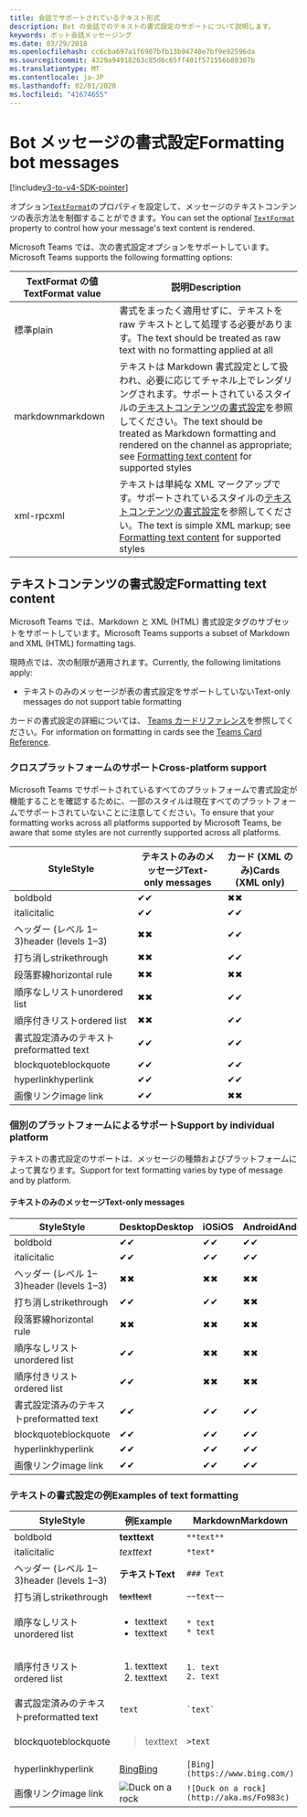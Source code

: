 ```yaml
---
title: 会話でサポートされているテキスト形式
description: Bot の会話でのテキストの書式設定のサポートについて説明します。
keywords: ボット会話メッセージング
ms.date: 03/29/2018
ms.openlocfilehash: cc6cba697a1f6907bfb13b94740e7bf9e92596da
ms.sourcegitcommit: 4329a94918263c85d6c65ff401f571556b80307b
ms.translationtype: MT
ms.contentlocale: ja-JP
ms.lasthandoff: 02/01/2020
ms.locfileid: "41674655"
---
```

# <a name="formatting-bot-messages"></a><span data-ttu-id="d131e-104">Bot メッセージの書式設定</span><span class="sxs-lookup"><span data-stu-id="d131e-104">Formatting bot messages</span></span>

[!include[v3-to-v4-SDK-pointer](~/includes/v3-to-v4-pointer-bots.md)]

<span data-ttu-id="d131e-105">オプション[`TextFormat`](https://docs.microsoft.com/bot-framework/dotnet/bot-builder-dotnet-create-messages#customizing-a-message)のプロパティを設定して、メッセージのテキストコンテンツの表示方法を制御することができます。</span><span class="sxs-lookup"><span data-stu-id="d131e-105">You can set the optional [`TextFormat`](https://docs.microsoft.com/bot-framework/dotnet/bot-builder-dotnet-create-messages#customizing-a-message) property to control how your message's text content is rendered.</span></span>

<span data-ttu-id="d131e-106">Microsoft Teams では、次の書式設定オプションをサポートしています。</span><span class="sxs-lookup"><span data-stu-id="d131e-106">Microsoft Teams supports the following formatting options:</span></span>

| <span data-ttu-id="d131e-107">TextFormat の値</span><span class="sxs-lookup"><span data-stu-id="d131e-107">TextFormat value</span></span> | <span data-ttu-id="d131e-108">説明</span><span class="sxs-lookup"><span data-stu-id="d131e-108">Description</span></span> |
| --- | --- |
| <span data-ttu-id="d131e-109">標準</span><span class="sxs-lookup"><span data-stu-id="d131e-109">plain</span></span> | <span data-ttu-id="d131e-110">書式をまったく適用せずに、テキストを raw テキストとして処理する必要があります。</span><span class="sxs-lookup"><span data-stu-id="d131e-110">The text should be treated as raw text with no formatting applied at all</span></span> |
| <span data-ttu-id="d131e-111">markdown</span><span class="sxs-lookup"><span data-stu-id="d131e-111">markdown</span></span> | <span data-ttu-id="d131e-112">テキストは Markdown 書式設定として扱われ、必要に応じてチャネル上でレンダリングされます。サポートされているスタイルの[テキストコンテンツの書式設定](#formatting-text-content)を参照してください。</span><span class="sxs-lookup"><span data-stu-id="d131e-112">The text should be treated as Markdown formatting and rendered on the channel as appropriate; see [Formatting text content](#formatting-text-content) for supported styles</span></span> |
| <span data-ttu-id="d131e-113">xml-rpc</span><span class="sxs-lookup"><span data-stu-id="d131e-113">xml</span></span> | <span data-ttu-id="d131e-114">テキストは単純な XML マークアップです。サポートされているスタイルの[テキストコンテンツの書式設定](#formatting-text-content)を参照してください。</span><span class="sxs-lookup"><span data-stu-id="d131e-114">The text is simple XML markup; see [Formatting text content](#formatting-text-content) for supported styles</span></span> |

## <a name="formatting-text-content"></a><span data-ttu-id="d131e-115">テキストコンテンツの書式設定</span><span class="sxs-lookup"><span data-stu-id="d131e-115">Formatting text content</span></span>

<span data-ttu-id="d131e-116">Microsoft Teams では、Markdown と XML (HTML) 書式設定タグのサブセットをサポートしています。</span><span class="sxs-lookup"><span data-stu-id="d131e-116">Microsoft Teams supports a subset of Markdown and XML (HTML) formatting tags.</span></span>

<span data-ttu-id="d131e-117">現時点では、次の制限が適用されます。</span><span class="sxs-lookup"><span data-stu-id="d131e-117">Currently, the following limitations apply:</span></span>

* <span data-ttu-id="d131e-118">テキストのみのメッセージが表の書式設定をサポートしていない</span><span class="sxs-lookup"><span data-stu-id="d131e-118">Text-only messages do not support table formatting</span></span>

<span data-ttu-id="d131e-119">カードの書式設定の詳細については、 [Teams カードリファレンス](~/task-modules-and-cards/cards/cards-reference.md)を参照してください。</span><span class="sxs-lookup"><span data-stu-id="d131e-119">For information on formatting in cards see the [Teams Card Reference](~/task-modules-and-cards/cards/cards-reference.md).</span></span>

### <a name="cross-platform-support"></a><span data-ttu-id="d131e-120">クロスプラットフォームのサポート</span><span class="sxs-lookup"><span data-stu-id="d131e-120">Cross-platform support</span></span>

<span data-ttu-id="d131e-121">Microsoft Teams でサポートされているすべてのプラットフォームで書式設定が機能することを確認するために、一部のスタイルは現在すべてのプラットフォームでサポートされていないことに注意してください。</span><span class="sxs-lookup"><span data-stu-id="d131e-121">To ensure that your formatting works across all platforms supported by Microsoft Teams, be aware that some styles are not currently supported across all platforms.</span></span>

| <span data-ttu-id="d131e-122">Style</span><span class="sxs-lookup"><span data-stu-id="d131e-122">Style</span></span>                     | <span data-ttu-id="d131e-123">テキストのみのメッセージ</span><span class="sxs-lookup"><span data-stu-id="d131e-123">Text-only messages</span></span> | <span data-ttu-id="d131e-124">カード (XML のみ)</span><span class="sxs-lookup"><span data-stu-id="d131e-124">Cards (XML only)</span></span> |
|---------------------------|--------------------|------------------|
| <span data-ttu-id="d131e-125">bold</span><span class="sxs-lookup"><span data-stu-id="d131e-125">bold</span></span>                      | <span data-ttu-id="d131e-126">✔</span><span class="sxs-lookup"><span data-stu-id="d131e-126">✔</span></span>                  | <span data-ttu-id="d131e-127">✖</span><span class="sxs-lookup"><span data-stu-id="d131e-127">✖</span></span>                |
| <span data-ttu-id="d131e-128">italic</span><span class="sxs-lookup"><span data-stu-id="d131e-128">italic</span></span>                    | <span data-ttu-id="d131e-129">✔</span><span class="sxs-lookup"><span data-stu-id="d131e-129">✔</span></span>                  | <span data-ttu-id="d131e-130">✔</span><span class="sxs-lookup"><span data-stu-id="d131e-130">✔</span></span>                |
| <span data-ttu-id="d131e-131">ヘッダー (レベル 1&ndash;3)</span><span class="sxs-lookup"><span data-stu-id="d131e-131">header (levels 1&ndash;3)</span></span> | <span data-ttu-id="d131e-132">✖</span><span class="sxs-lookup"><span data-stu-id="d131e-132">✖</span></span>                  | <span data-ttu-id="d131e-133">✔</span><span class="sxs-lookup"><span data-stu-id="d131e-133">✔</span></span>                |
| <span data-ttu-id="d131e-134">打ち消し</span><span class="sxs-lookup"><span data-stu-id="d131e-134">strikethrough</span></span>             | <span data-ttu-id="d131e-135">✖</span><span class="sxs-lookup"><span data-stu-id="d131e-135">✖</span></span>                  | <span data-ttu-id="d131e-136">✔</span><span class="sxs-lookup"><span data-stu-id="d131e-136">✔</span></span>                |
| <span data-ttu-id="d131e-137">段落罫線</span><span class="sxs-lookup"><span data-stu-id="d131e-137">horizontal rule</span></span>           | <span data-ttu-id="d131e-138">✖</span><span class="sxs-lookup"><span data-stu-id="d131e-138">✖</span></span>                  | <span data-ttu-id="d131e-139">✖</span><span class="sxs-lookup"><span data-stu-id="d131e-139">✖</span></span>                |
| <span data-ttu-id="d131e-140">順序なしリスト</span><span class="sxs-lookup"><span data-stu-id="d131e-140">unordered list</span></span>            | <span data-ttu-id="d131e-141">✖</span><span class="sxs-lookup"><span data-stu-id="d131e-141">✖</span></span>                  | <span data-ttu-id="d131e-142">✔</span><span class="sxs-lookup"><span data-stu-id="d131e-142">✔</span></span>                |
| <span data-ttu-id="d131e-143">順序付きリスト</span><span class="sxs-lookup"><span data-stu-id="d131e-143">ordered list</span></span>              | <span data-ttu-id="d131e-144">✖</span><span class="sxs-lookup"><span data-stu-id="d131e-144">✖</span></span>                  | <span data-ttu-id="d131e-145">✔</span><span class="sxs-lookup"><span data-stu-id="d131e-145">✔</span></span>                |
| <span data-ttu-id="d131e-146">書式設定済みのテキスト</span><span class="sxs-lookup"><span data-stu-id="d131e-146">preformatted text</span></span>         | <span data-ttu-id="d131e-147">✔</span><span class="sxs-lookup"><span data-stu-id="d131e-147">✔</span></span>                  | <span data-ttu-id="d131e-148">✔</span><span class="sxs-lookup"><span data-stu-id="d131e-148">✔</span></span>                |
| <span data-ttu-id="d131e-149">blockquote</span><span class="sxs-lookup"><span data-stu-id="d131e-149">blockquote</span></span>                | <span data-ttu-id="d131e-150">✔</span><span class="sxs-lookup"><span data-stu-id="d131e-150">✔</span></span>                  | <span data-ttu-id="d131e-151">✔</span><span class="sxs-lookup"><span data-stu-id="d131e-151">✔</span></span>                |
| <span data-ttu-id="d131e-152">hyperlink</span><span class="sxs-lookup"><span data-stu-id="d131e-152">hyperlink</span></span>                 | <span data-ttu-id="d131e-153">✔</span><span class="sxs-lookup"><span data-stu-id="d131e-153">✔</span></span>                  | <span data-ttu-id="d131e-154">✔</span><span class="sxs-lookup"><span data-stu-id="d131e-154">✔</span></span>                |
| <span data-ttu-id="d131e-155">画像リンク</span><span class="sxs-lookup"><span data-stu-id="d131e-155">image link</span></span>                | <span data-ttu-id="d131e-156">✔</span><span class="sxs-lookup"><span data-stu-id="d131e-156">✔</span></span>                  | <span data-ttu-id="d131e-157">✖</span><span class="sxs-lookup"><span data-stu-id="d131e-157">✖</span></span>                |

### <a name="support-by-individual-platform"></a><span data-ttu-id="d131e-158">個別のプラットフォームによるサポート</span><span class="sxs-lookup"><span data-stu-id="d131e-158">Support by individual platform</span></span>

<span data-ttu-id="d131e-159">テキストの書式設定のサポートは、メッセージの種類およびプラットフォームによって異なります。</span><span class="sxs-lookup"><span data-stu-id="d131e-159">Support for text formatting varies by type of message and by platform.</span></span>

#### <a name="text-only-messages"></a><span data-ttu-id="d131e-160">テキストのみのメッセージ</span><span class="sxs-lookup"><span data-stu-id="d131e-160">Text-only messages</span></span>

| <span data-ttu-id="d131e-161">Style</span><span class="sxs-lookup"><span data-stu-id="d131e-161">Style</span></span>                     | <span data-ttu-id="d131e-162">Desktop</span><span class="sxs-lookup"><span data-stu-id="d131e-162">Desktop</span></span> | <span data-ttu-id="d131e-163">iOS</span><span class="sxs-lookup"><span data-stu-id="d131e-163">iOS</span></span> | <span data-ttu-id="d131e-164">Android</span><span class="sxs-lookup"><span data-stu-id="d131e-164">Android</span></span> |
|---------------------------|---------|-----|---------|
| <span data-ttu-id="d131e-165">bold</span><span class="sxs-lookup"><span data-stu-id="d131e-165">bold</span></span>                      | <span data-ttu-id="d131e-166">✔</span><span class="sxs-lookup"><span data-stu-id="d131e-166">✔</span></span>       | <span data-ttu-id="d131e-167">✔</span><span class="sxs-lookup"><span data-stu-id="d131e-167">✔</span></span>   | <span data-ttu-id="d131e-168">✔</span><span class="sxs-lookup"><span data-stu-id="d131e-168">✔</span></span>       |
| <span data-ttu-id="d131e-169">italic</span><span class="sxs-lookup"><span data-stu-id="d131e-169">italic</span></span>                    | <span data-ttu-id="d131e-170">✔</span><span class="sxs-lookup"><span data-stu-id="d131e-170">✔</span></span>       | <span data-ttu-id="d131e-171">✔</span><span class="sxs-lookup"><span data-stu-id="d131e-171">✔</span></span>   | <span data-ttu-id="d131e-172">✔</span><span class="sxs-lookup"><span data-stu-id="d131e-172">✔</span></span>       |
| <span data-ttu-id="d131e-173">ヘッダー (レベル 1&ndash;3)</span><span class="sxs-lookup"><span data-stu-id="d131e-173">header (levels 1&ndash;3)</span></span> | <span data-ttu-id="d131e-174">✖</span><span class="sxs-lookup"><span data-stu-id="d131e-174">✖</span></span>       | <span data-ttu-id="d131e-175">✖</span><span class="sxs-lookup"><span data-stu-id="d131e-175">✖</span></span>   | <span data-ttu-id="d131e-176">✖</span><span class="sxs-lookup"><span data-stu-id="d131e-176">✖</span></span>       |
| <span data-ttu-id="d131e-177">打ち消し</span><span class="sxs-lookup"><span data-stu-id="d131e-177">strikethrough</span></span>             | <span data-ttu-id="d131e-178">✔</span><span class="sxs-lookup"><span data-stu-id="d131e-178">✔</span></span>       | <span data-ttu-id="d131e-179">✔</span><span class="sxs-lookup"><span data-stu-id="d131e-179">✔</span></span>   | <span data-ttu-id="d131e-180">✖</span><span class="sxs-lookup"><span data-stu-id="d131e-180">✖</span></span>       |
| <span data-ttu-id="d131e-181">段落罫線</span><span class="sxs-lookup"><span data-stu-id="d131e-181">horizontal rule</span></span>           | <span data-ttu-id="d131e-182">✖</span><span class="sxs-lookup"><span data-stu-id="d131e-182">✖</span></span>       | <span data-ttu-id="d131e-183">✖</span><span class="sxs-lookup"><span data-stu-id="d131e-183">✖</span></span>   | <span data-ttu-id="d131e-184">✖</span><span class="sxs-lookup"><span data-stu-id="d131e-184">✖</span></span>       |
| <span data-ttu-id="d131e-185">順序なしリスト</span><span class="sxs-lookup"><span data-stu-id="d131e-185">unordered list</span></span>            | <span data-ttu-id="d131e-186">✔</span><span class="sxs-lookup"><span data-stu-id="d131e-186">✔</span></span>       | <span data-ttu-id="d131e-187">✖</span><span class="sxs-lookup"><span data-stu-id="d131e-187">✖</span></span>   | <span data-ttu-id="d131e-188">✖</span><span class="sxs-lookup"><span data-stu-id="d131e-188">✖</span></span>       |
| <span data-ttu-id="d131e-189">順序付きリスト</span><span class="sxs-lookup"><span data-stu-id="d131e-189">ordered list</span></span>              | <span data-ttu-id="d131e-190">✔</span><span class="sxs-lookup"><span data-stu-id="d131e-190">✔</span></span>       | <span data-ttu-id="d131e-191">✖</span><span class="sxs-lookup"><span data-stu-id="d131e-191">✖</span></span>   | <span data-ttu-id="d131e-192">✖</span><span class="sxs-lookup"><span data-stu-id="d131e-192">✖</span></span>       |
| <span data-ttu-id="d131e-193">書式設定済みのテキスト</span><span class="sxs-lookup"><span data-stu-id="d131e-193">preformatted text</span></span>         | <span data-ttu-id="d131e-194">✔</span><span class="sxs-lookup"><span data-stu-id="d131e-194">✔</span></span>       | <span data-ttu-id="d131e-195">✔</span><span class="sxs-lookup"><span data-stu-id="d131e-195">✔</span></span>   | <span data-ttu-id="d131e-196">✔</span><span class="sxs-lookup"><span data-stu-id="d131e-196">✔</span></span>       |
| <span data-ttu-id="d131e-197">blockquote</span><span class="sxs-lookup"><span data-stu-id="d131e-197">blockquote</span></span>                | <span data-ttu-id="d131e-198">✔</span><span class="sxs-lookup"><span data-stu-id="d131e-198">✔</span></span>       | <span data-ttu-id="d131e-199">✔</span><span class="sxs-lookup"><span data-stu-id="d131e-199">✔</span></span>   | <span data-ttu-id="d131e-200">✔</span><span class="sxs-lookup"><span data-stu-id="d131e-200">✔</span></span>       |
| <span data-ttu-id="d131e-201">hyperlink</span><span class="sxs-lookup"><span data-stu-id="d131e-201">hyperlink</span></span>                 | <span data-ttu-id="d131e-202">✔</span><span class="sxs-lookup"><span data-stu-id="d131e-202">✔</span></span>       | <span data-ttu-id="d131e-203">✔</span><span class="sxs-lookup"><span data-stu-id="d131e-203">✔</span></span>   | <span data-ttu-id="d131e-204">✔</span><span class="sxs-lookup"><span data-stu-id="d131e-204">✔</span></span>       |
| <span data-ttu-id="d131e-205">画像リンク</span><span class="sxs-lookup"><span data-stu-id="d131e-205">image link</span></span>                | <span data-ttu-id="d131e-206">✔</span><span class="sxs-lookup"><span data-stu-id="d131e-206">✔</span></span>       | <span data-ttu-id="d131e-207">✔</span><span class="sxs-lookup"><span data-stu-id="d131e-207">✔</span></span>   | <span data-ttu-id="d131e-208">✔</span><span class="sxs-lookup"><span data-stu-id="d131e-208">✔</span></span>       |

### <a name="examples-of-text-formatting"></a><span data-ttu-id="d131e-209">テキストの書式設定の例</span><span class="sxs-lookup"><span data-stu-id="d131e-209">Examples of text formatting</span></span>

| <span data-ttu-id="d131e-210">Style</span><span class="sxs-lookup"><span data-stu-id="d131e-210">Style</span></span> | <span data-ttu-id="d131e-211">例</span><span class="sxs-lookup"><span data-stu-id="d131e-211">Example</span></span> | <span data-ttu-id="d131e-212">Markdown</span><span class="sxs-lookup"><span data-stu-id="d131e-212">Markdown</span></span> | <span data-ttu-id="d131e-213">XML (HTML)</span><span class="sxs-lookup"><span data-stu-id="d131e-213">XML (HTML)</span></span> |
| --- | --- | --- | --- |
| <span data-ttu-id="d131e-214">bold</span><span class="sxs-lookup"><span data-stu-id="d131e-214">bold</span></span> | <span data-ttu-id="d131e-215">**text**</span><span class="sxs-lookup"><span data-stu-id="d131e-215">**text**</span></span> | `**text**` | `<strong>text</strong>` |
| <span data-ttu-id="d131e-216">italic</span><span class="sxs-lookup"><span data-stu-id="d131e-216">italic</span></span> | <span data-ttu-id="d131e-217">*text*</span><span class="sxs-lookup"><span data-stu-id="d131e-217">*text*</span></span> | `*text*` | `<em>text</em>` |
| <span data-ttu-id="d131e-218">ヘッダー (レベル 1&ndash;3)</span><span class="sxs-lookup"><span data-stu-id="d131e-218">header (levels 1&ndash;3)</span></span> | <span data-ttu-id="d131e-219">**テキスト**</span><span class="sxs-lookup"><span data-stu-id="d131e-219">**Text**</span></span> | `### Text` | `<h3>Text</h3>` |
| <span data-ttu-id="d131e-220">打ち消し</span><span class="sxs-lookup"><span data-stu-id="d131e-220">strikethrough</span></span> | <span data-ttu-id="d131e-221">~~text~~</span><span class="sxs-lookup"><span data-stu-id="d131e-221">~~text~~</span></span> | `~~text~~` | `<strike>text</strike>` |
| <span data-ttu-id="d131e-222">順序なしリスト</span><span class="sxs-lookup"><span data-stu-id="d131e-222">unordered list</span></span> | <ul><li><span data-ttu-id="d131e-223">text</span><span class="sxs-lookup"><span data-stu-id="d131e-223">text</span></span></li><li><span data-ttu-id="d131e-224">text</span><span class="sxs-lookup"><span data-stu-id="d131e-224">text</span></span></li></ul> | `* text`<br>`* text` | `<ul><li>text</li><li>text</li></ul>` |
| <span data-ttu-id="d131e-225">順序付きリスト</span><span class="sxs-lookup"><span data-stu-id="d131e-225">ordered list</span></span> | <ol><li><span data-ttu-id="d131e-226">text</span><span class="sxs-lookup"><span data-stu-id="d131e-226">text</span></span></li><li><span data-ttu-id="d131e-227">text</span><span class="sxs-lookup"><span data-stu-id="d131e-227">text</span></span></li></ol> | `1. text`<br>`2. text` | `<ol><li>text</li><li>text</li></ol>` |
| <span data-ttu-id="d131e-228">書式設定済みのテキスト</span><span class="sxs-lookup"><span data-stu-id="d131e-228">preformatted text</span></span> | `text` | `` `text` `` | `<pre>text</pre>` |
| <span data-ttu-id="d131e-229">blockquote</span><span class="sxs-lookup"><span data-stu-id="d131e-229">blockquote</span></span> | <blockquote><span data-ttu-id="d131e-230">text</span><span class="sxs-lookup"><span data-stu-id="d131e-230">text</span></span></blockquote> | `>text` | `<blockquote>text</blockquote>` |
| <span data-ttu-id="d131e-231">hyperlink</span><span class="sxs-lookup"><span data-stu-id="d131e-231">hyperlink</span></span> | [<span data-ttu-id="d131e-232">Bing</span><span class="sxs-lookup"><span data-stu-id="d131e-232">Bing</span></span>](https://www.bing.com/) | `[Bing](https://www.bing.com/)` | `<a href="https://www.bing.com/">Bing</a>` |
| <span data-ttu-id="d131e-233">画像リンク</span><span class="sxs-lookup"><span data-stu-id="d131e-233">image link</span></span> | <img src="http://aka.ms/Fo983c" alt="Duck on a rock"></img> | `![Duck on a rock](http://aka.ms/Fo983c)` | `<img src="http://aka.ms/Fo983c" alt="Duck on a rock"></img>` |
